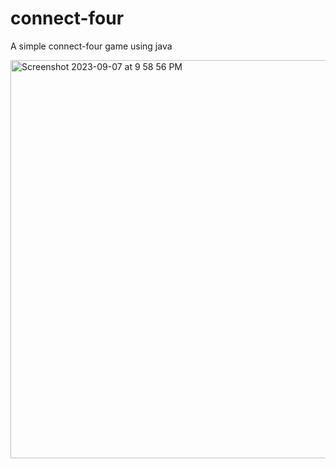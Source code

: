 # connect-four
A simple connect-four game using java

<img width="637" alt="Screenshot 2023-09-07 at 9 58 56 PM" src="https://github.com/Fatemah-Bahzad/connect-four/assets/135342120/e97ac283-d5fe-43a4-9d9b-65bcc8acbffc">
